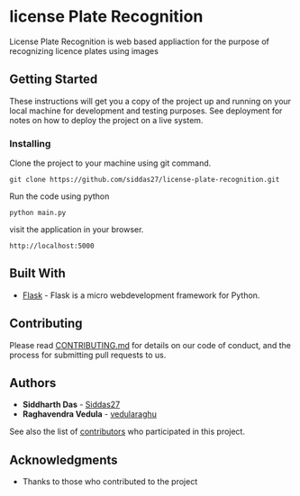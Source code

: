 # license Plate Recognition

License Plate Recognition is web based appliaction for the purpose of recognizing licence plates using images

## Getting Started

These instructions will get you a copy of the project up and running on your local machine for development and testing purposes. See deployment for notes on how to deploy the project on a live system.

### Installing


Clone the project to your machine using git command.

```
git clone https://github.com/siddas27/license-plate-recognition.git
```

Run the code using python

```
python main.py
```

visit the application in your browser.

```
http://localhost:5000
```


## Built With

* [Flask](http://flask.pocoo.org/docs/0.12/) - Flask is a micro webdevelopment framework for Python.


## Contributing

Please read [CONTRIBUTING.md](#) for details on our code of conduct, and the process for submitting pull requests to us.



## Authors

* **Siddharth Das** - [Siddas27](https://github.com/siddas27)
* **Raghavendra Vedula** - [vedularaghu](https://github.com/vedularaghu)

See also the list of [contributors](https://github.com/siddas27/license-plate-recognition/graphs/contributors) who participated in this project.


## Acknowledgments

* Thanks to those who contributed to the project


